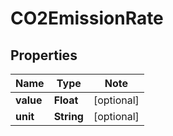 # CO2EmissionRate

## Properties

Name | Type | Note
---- | ---- | ----
**value** | **Float** | [optional] 
**unit** | **String** | [optional] 

